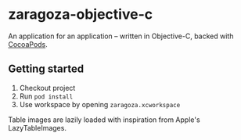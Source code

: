 # zaragoza-objective-c
An application for an application – written in Objective-C, backed with [CocoaPods](https://cocoapods.org).

## Getting started

1. Checkout project
2. Run `pod install`
3. Use workspace by opening `zaragoza.xcworkspace`

Table images are lazily loaded with inspiration from Apple's LazyTableImages.

